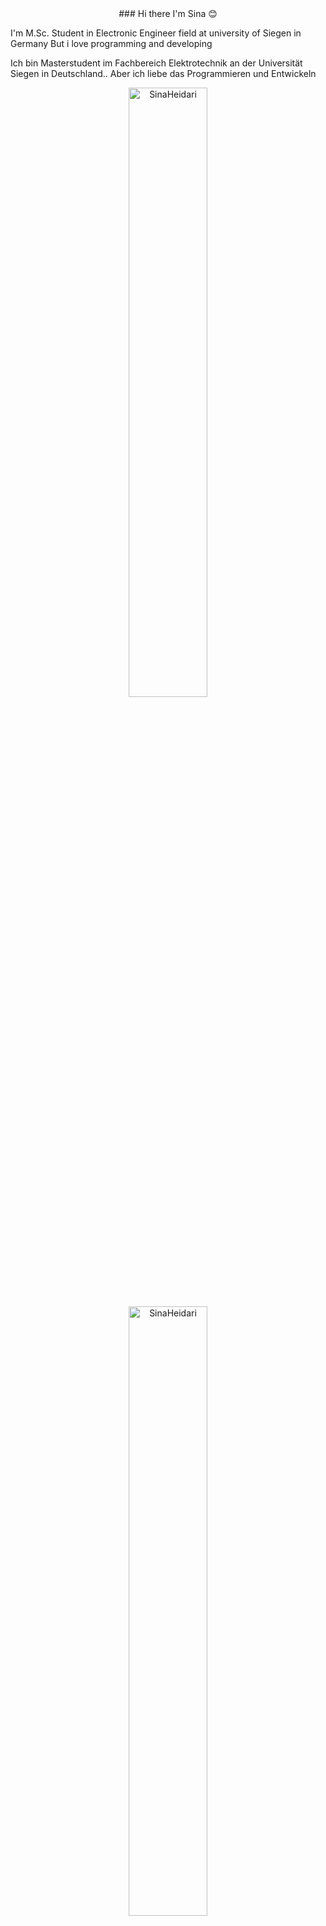 <div align="center"> ### Hi there I'm Sina 😊</div>
<p>I'm M.Sc. Student in Electronic Engineer field at university of Siegen in Germany But i love programming and developing </p>
<p>Ich bin Masterstudent im Fachbereich Elektrotechnik an der Universität Siegen in Deutschland.. Aber ich liebe das Programmieren und Entwickeln </p>

<div align="center">
<img width="50%" src="https://github-readme-stats.vercel.app/api?username=Heidarisina&show_icons=true&theme=dracula" alt="SinaHeidari" />
</div>

<div align="center">
<img width="50%" src="https://github-readme-stats.vercel.app/api/top-langs/?username=Heidarisina&layout=compact&hide=TSQL&theme=dracula" alt="SinaHeidari" />
</div>
